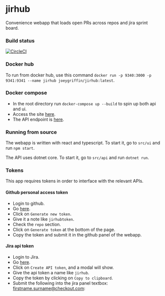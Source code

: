 # jirhub
Convenience webapp that loads open PRs across repos and jira sprint board.

### Build status

[![CircleCI](https://circleci.com/gh/joey-griffin/jirhub.svg?style=svg&circle-token=aeb44d1977cc0d4be57b57917a66c3590c682e23)](https://circleci.com/gh/joey-griffin/jirhub)

### Docker hub

To run from docker hub, use this command `docker run -p 9340:3000 -p 9341:9341 --name jirhub joeygriffin/jirhub:latest`.

### Docker compose

- In the root directory run `docker-compose up --build` to spin up both api and ui.
- Access the site [here](http://localhost:9340).
- The API endpoint is [here](http://localhost:9341).

### Running from source

The webapp is written with react and typescript. To start it, go to `src/ui` and run `npm start`.

The API uses dotnet core. To start it, go to `src/api` and run `dotnet run`.

### Tokens

This app requires tokens in order to interface with the relevant APIs.

#### Github personal access token

- Login to github.
- Go [here](https://github.com/settings/tokens).
- Click on `Generate new token`.
- Give it a note like `jirhubtoken`.
- Check the `repo` section.
- Click on `Generate token` at the bottom of the page.
- Copy the token and submit it in the github panel of the webapp.


#### Jira api token

- Login to Jira.
- Go [here](https://id.atlassian.com/manage/api-tokens).
- Click on `Create API token`, and a modal will show.
- Give the api token a name like `jirhub`.
- Copy the token by clicking on `Copy to clipboard`.
- Submit the following into the jira panel textbox: firstname.surname@checkout.com:<token> 

